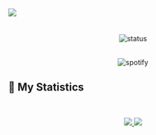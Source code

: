 <h1 aline="center">
 <a href="https://git.io/typing-svg">
  <img src="https://readme-typing-svg.herokuapp.com?color=FFFFFF&lines=%22Hello+there!+%F0%9F%91%8B%F0%9F%8F%BB%22;%22I'm+Anant!%22;%22Welcome+to+my+profile!%22"/>
 </a>

</h2>
<p align="center">
<br>
<img alt="status"src="https://discord.c99.nl/widget/theme-4/1029788553460334692.png"</div>

</h2>
<p align="center">
<br>
<img alt="spotify"src="https://spotify-github-profile.vercel.app/api/view?uid=31xns52yxwixmabkhfy34bdjwzyu&cover_image=true&theme=novatorem&show_offline=false&bar_color=fafffa&bar_color_cover=false"</div>

  
## 🔖 My Statistics
&nbsp;
<p align="center">
    <a href="https://github.com/anant1337/">
        <img src="https://github-readme-stats.vercel.app/api?username=anant1337&hide=issues,prs&count_private=true&show_owner=true&show_icons=true&bg_color=0d1117&title_color=ffffff&text_color=ffffff&icon_color=00ff99&hide_border=false/" />
    </a>
    <a href="https://github.com/anant1337/">
        <img src="https://github-readme-stats.vercel.app/api/top-langs/?username=anant1337&layout=compact&count_private=true&langs_count=8&card_width=445&bg_color=0d1117&title_color=ffffff&text_color=ffffff&icon_color=00ff99&hide_border=false/" />
    </a>
</p>
  
